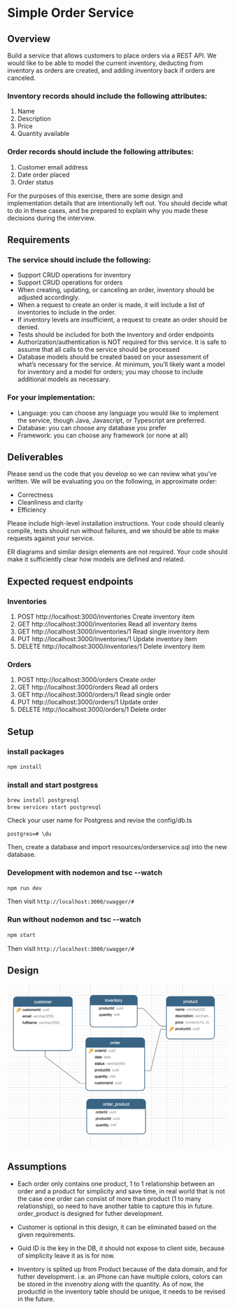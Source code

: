# Simple Order Service

## Overview

Build a service that allows customers to place orders via a REST API. We would like to be able to model the current inventory, deducting from inventory as orders are created, and adding inventory back if orders are canceled.

### Inventory records should include the following attributes:
1. Name
2. Description
3. Price
4. Quantity available

### Order records should include the following attributes:

1. Customer email address
2. Date order placed
3. Order status

For the purposes of this exercise, there are some design and implementation details that are intentionally left out. You should decide what to do in these cases, and be prepared to explain why you made these decisions during the interview.

## Requirements

### The service should include the following:

* Support CRUD operations for inventory
* Support CRUD operations for orders
* When creating, updating, or canceling an order, inventory should be adjusted accordingly.
* When a request to create an order is made, it will include a list of inventories to include in the order.
* If inventory levels are insufficient, a request to create an order should be denied.
* Tests should be included for both the inventory and order endpoints
* Authorization/authentication is NOT required for this service. It is safe to assume that all calls to the service should be processed
* Database models should be created based on your assessment of what’s necessary for the service. At minimum, you’ll likely want a model for inventory and a model for orders; you may choose to include additional models as necessary.

### For your implementation:

* Language: you can choose any language you would like to implement the service, though Java, Javascript, or Typescript are preferred.
* Database: you can choose any database you prefer
* Framework: you can choose any framework (or none at all) 

## Deliverables

Please send us the code that you develop so we can review what you’ve written. We will be evaluating you on the following, in approximate order:

* Correctness
* Cleanliness and clarity
* Efficiency

Please include high-level installation instructions. Your code should cleanly compile, tests should run without failures, and we should be able to make requests against your service.

ER diagrams and similar design elements are not required. Your code should make it sufficiently clear how models are defined and related.

## Expected request endpoints

### Inventories
1. POST http://localhost:3000/inventories Create inventory item
2. GET http://localhost:3000/inventories Read all inventory items
3. GET http://localhost:3000/inventories/1 Read single inventory item
4. PUT http://localhost:3000/inventories/1 Update inventory item 
5. DELETE http://localhost:3000/inventories/1 Delete inventory item


### Orders
1. POST http://localhost:3000/orders Create order
2. GET http://localhost:3000/orders Read all orders
3. GET http://localhost:3000/orders/1 Read single order
4. PUT http://localhost:3000/orders/1 Update order
5. DELETE http://localhost:3000/orders/1 Delete order


## Setup

### install packages

```bash
npm install
```

### install and start postgress 
```brew update
brew install postgresql
brew services start postgresql
```
Check your user name for Postgress and revise the config/db.ts
```psql postgres
postgres=# \du
```

Then, create a database and import resources/orderservice.sql into the new database.

### Development with nodemon and tsc --watch

```bash
npm run dev
```
Then visit `http://localhost:3000/swagger/#`

### Run without nodemon and tsc --watch

```bash
npm start
```
Then visit `http://localhost:3000/swagger/#`

## Design 
![DB Schema](resources/DBSchema.png)

## Assumptions

* Each order only contains one product, 1 to 1 relationship between an order and a product for simplicity and save time, in real world that is not the case one order can consist of more than product (1 to many relationship), so need to have another table to capture this in future. order_product is designed for futher development. 
 
* Customer is optional in this design, it can be eliminated based on the given requirements.

* Guid ID is the key in the DB, it should not expose to client side, because of simplicity leave it as is for now. 

* Inventory is splited up from Product because of the data domain, and for futher development. i.e. an iPhone can have multiple colors, colors can be stored in the invenotry along with the quantity. As of now, the productId in the inventory table should be unique, it needs to be revised in the future. 